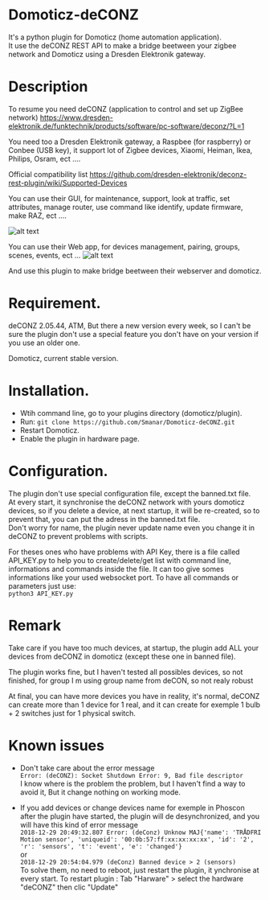 # Domoticz-deCONZ
It's a python plugin for Domoticz (home automation application).   
It use the deCONZ REST API to make a bridge beetween your zigbee network and Domoticz using a Dresden Elektronik gateway.

# Description
To resume you need deCONZ (application to control and set up ZigBee network) https://www.dresden-elektronik.de/funktechnik/products/software/pc-software/deconz/?L=1

You need too a Dresden Elektronik gateway, a Raspbee (for raspberry) or Conbee (USB key), it support lot of Zigbee devices, Xiaomi, Heiman, Ikea, Philips, Osram, ect ....

Official compatibility list https://github.com/dresden-elektronik/deconz-rest-plugin/wiki/Supported-Devices


You can use their GUI, for maintenance, support, look at traffic, set attributes, manage router, use command like identify, update firmware, make RAZ, ect ....

![alt text](https://www.dresden-elektronik.de/typo3temp/pics/f0afa1a806.png)


You can use their Web app, for devices management, pairing, groups, scenes, events, ect ...
![alt text](https://user-images.githubusercontent.com/20152487/48567509-77dad480-e8fd-11e8-877d-2970ebb2c08c.png)


And use this plugin to make bridge beetween their webserver and domoticz.

# Requirement.
deCONZ 2.05.44, ATM, But there a new version every week, so I can't be sure the plugin don't use a special feature you don't have on your version if you use an older one.

Domoticz, current stable version.

# Installation.
- Wtih command line, go to your plugins directory (domoticz/plugin).   
- Run:
```git clone https://github.com/Smanar/Domoticz-deCONZ.git```
- Restart Domoticz.   
- Enable the plugin in hardware page.   

# Configuration.
The plugin don't use special configuration file, except the banned.txt file.   
At every start, it synchronise the deCONZ network with yours domoticz devices, so if you delete a device, at next startup, it will be re-created, so to prevent that, you can put the adress in the banned.txt file.   
Don't worry for name, the plugin never update name even you change it in deCONZ to prevent problems with scripts.

For theses ones who have problems with API Key, there is a file called API_KEY.py to help you to create/delete/get list with command line, informations and commands inside the file. It can too give somes informations like your used websocket port. To have all commands or parameters just use:   
```python3 API_KEY.py```

# Remark
Take care if you have too much devices, at startup, the plugin add ALL your devices from deCONZ in domoticz (except these one in banned file).

The plugin works fine, but I haven't tested all possibles devices, so not finished, for group I m using group name from deCON, so not realy robust

At final, you can have more devices you have in reality, it's normal, deCONZ can create more than 1 device for 1 real, and it can create for exemple 1 bulb + 2 switches just for 1 physical switch.


# Known issues
- Don't take care about the error message   
```Error: (deCONZ): Socket Shutdown Error: 9, Bad file descriptor```   
I know where is the problem the problem, but I haven't find a way to avoid it, But it change nothing on working mode.

- If you add devices or change devices name for exemple in Phoscon after the plugin have started, the plugin will de desynchronized, and you will have this kind of error message   
```2018-12-29 20:49:32.807 Error: (deConz) Unknow MAJ{'name': 'TRÅDFRI Motion sensor', 'uniqueid': '00:0b:57:ff:xx:xx:xx:xx', 'id': '2', 'r': 'sensors', 't': 'event', 'e': 'changed'}```   
or   
```2018-12-29 20:54:04.979 (deConz) Banned device > 2 (sensors)```   
To solve them, no need to reboot, just restart the plugin, it ynchronise at every start.
To restart plugin : Tab "Harware" > select the hardware "deCONZ" then clic "Update"

